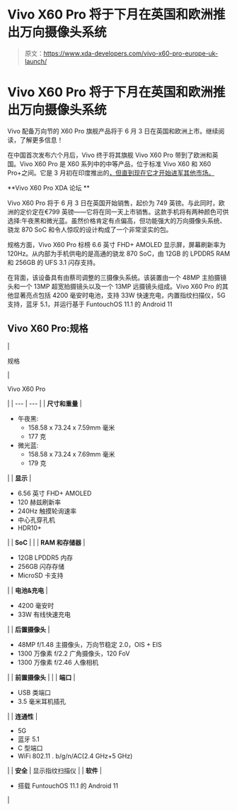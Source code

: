 # Vivo X60 Pro 将于下月在英国和欧洲推出万向摄像头系统

> 原文：<https://www.xda-developers.com/vivo-x60-pro-europe-uk-launch/>

# Vivo X60 Pro 将于下月在英国和欧洲推出万向摄像头系统

Vivo 配备万向节的 X60 Pro 旗舰产品将于 6 月 3 日在英国和欧洲上市。继续阅读，了解更多信息！

在中国首次发布六个月后，Vivo 终于将其旗舰 Vivo X60 Pro 带到了欧洲和英国。Vivo X60 Pro 是 X60 系列中的中等产品，位于标准 Vivo X60 和 X60 Pro+之间。它是 3 月初在印度推出的[，但直到现在它才开始进军其他市场。](https://www.xda-developers.com/vivo-x60-pr-x60-pro-plus-india-launch/)

**Vivo X60 Pro XDA 论坛 **

Vivo X60 Pro 将于 6 月 3 日在英国开始销售，起价为 749 英镑。与此同时，欧洲的定价定在€799 英镑——它将在同一天上市销售。这款手机将有两种颜色可供选择:午夜黑和微光蓝。虽然价格肯定有点偏高，但功能强大的万向摄像头系统、骁龙 870 SoC 和令人惊叹的设计构成了一个非常坚实的包。

规格方面，Vivo X60 Pro 标榜 6.6 英寸 FHD+ AMOLED 显示屏，屏幕刷新率为 120Hz。从内部为手机供电的是高通的骁龙 870 SoC，由 12GB 的 LPDDR5 RAM 和 256GB 的 UFS 3.1 闪存支持。

在背面，该设备具有由蔡司调整的三摄像头系统。该装置由一个 48MP 主拍摄镜头和一个 13MP 超宽拍摄镜头以及一个 13MP 远摄镜头组成。Vivo X60 Pro 的其他显著亮点包括 4200 毫安时电池，支持 33W 快速充电，内置指纹扫描仪，5G 支持，蓝牙 5.1，并运行基于 FuntouchOS 11.1 的 Android 11

## Vivo X60 Pro:规格

| 

规格

 | 

Vivo X60 Pro

 |
| --- | --- |
| **尺寸和重量** | 

*   午夜黑:
    *   158.58 x 73.24 x 7.59mm 毫米
    *   177 克
*   微光蓝:
    *   158.58 x 73.24 x 7.69mm 毫米
    *   179 克

 |
| **显示** | 

*   6.56 英寸 FHD+ AMOLED
*   120 赫兹刷新率
*   240Hz 触摸轮询速率
*   中心孔穿孔机
*   HDR10+

 |
| **SoC** |  |
| **RAM 和存储器** | 

*   12GB LPDDR5 内存
*   256GB 闪存存储
*   MicroSD 卡支持

 |
| **电池&充电** | 

*   4200 毫安时
*   33W 有线快速充电

 |
| **后置摄像头** | 

*   48MP f/1.48 主摄像头，万向节稳定 2.0，OIS + EIS
*   1300 万像素 f/2.2 广角摄像头，120 FoV
*   1300 万像素 f/2.46 人像相机

 |
| **前置摄像头** |  |
| **端口** | 

*   USB 类端口
*   3.5 毫米耳机插孔

 |
| **连通性** | 

*   5G
*   蓝牙 5.1
*   C 型端口
*   WiFi 802.11 . b/g/n/AC(2.4 GHz+5 GHz)

 |
| **安全** | 显示指纹扫描仪 |
| **软件** | 

*   搭载 FuntouchOS 11.1 的 Android 11

 |